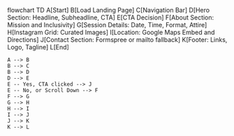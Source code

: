 flowchart TD
    A[Start]
    B[Load Landing Page]
    C[Navigation Bar]
    D[Hero Section: Headline, Subheadline, CTA]
    E[CTA Decision]
    F[About Section: Mission and Inclusivity]
    G[Session Details: Date, Time, Format, Attire]
    H[Instagram Grid: Curated Images]
    I[Location: Google Maps Embed and Directions]
    J[Contact Section: Formspree or mailto fallback]
    K[Footer: Links, Logo, Tagline]
    L[End]

    A --> B
    B --> C
    B --> D
    D --> E
    E -- Yes, CTA clicked --> J
    E -- No, or Scroll Down --> F
    F --> G
    G --> H
    H --> I
    I --> J
    J --> K
    K --> L